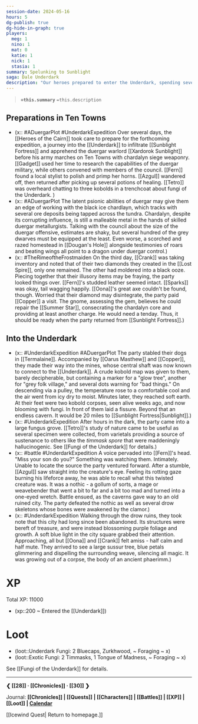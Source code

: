 ```yaml
---
session-date: 2024-05-16
hours: 5
dg-publish: true
dg-hide-in-graph: true
players:
  meg: 1
  nino: 1
  mat: 0
  katie: 1
  nick: 1
  stasia: 1
summary: Spelunking to Sunblight
saga: Dale Underdark
description: "Our heroes prepared to enter the Underdark, spending several days in Ten Towns stocking up and receiving intel on Xardorok's duergar at Sunblight Fortress. While several of their illusory items had melted into black ooze, a lone diamond remained, which they entrusted to Copper in order to recharge the Summer Star. Entering the Termalaine mines, the party set out on foot in the dank, dark, but warmer chill of the Underdark's labyrinthine caverns, which occasionally glowed with bioluminescent fungi. Stepping through an old drow ruin, the party fought off a nothic and several skeletons before arriving at a Sussur Tree, growing out of the petrified corpse of an eon old phaerimm."
---
```


> **`=this.summary`**
> `=this.description`

## Preparations in Ten Towns
- (x:: #ADuergarPlot  #UnderdarkExpedition Over several days, the [[Heroes of the Cairn]] took care to prepare for the forthcoming expedition, a journey into the [[Underdark]] to infiltrate [[Sunblight Fortress]] and apprehend the duergar warlord [[Xardorok Sunblight]] before his army marches on Ten Towns with chardalyn siege weaponry. [[Gadget]] used her time to research the capabilities of the duergar military, while others convened with members of the council. [[Fern]] found a local stylist to polish and primp her horns. [[Azgul]] wandered off, then returned after picking up several potions of healing. [[Tetro]] was overheard chatting to three kobolds in a trenchcoat about fungi of the Underdark. ) 
- (x:: #ADuergarPlot The latent psionic abilities of duergar may give them an edge of working with the black ice chardlayn, which tracks with several ore deposits being tapped across the tundra. Chardalyn, despite its corrupting influence, is still a malleable metal in the hands of skilled duergar metallurgists. Talking with the council about the size of the duergar offensive, estimates are shaky, but several hundred of the grey dwarves must be equipped at the least. Even worse, a scorched and razed homestead in [[Dougan's Hole]] alongside testimonies of roars and beating wings all point to a dragon under duergar control.)
- (x:: #TheRimeoftheFrostmaiden On the third day, [[Crank]] was taking inventory and noted that of their two diamonds they created in the [[Lost Spire]], only one remained. The other had moldered into a black ooze. Piecing together that their illusory items may be fraying, the party looked things over. [[Fern]]'s studded leather seemed intact. [[Sparks]] was okay, tail wagging happily. [[Oona]]'s great axe couldn't be found, though. Worried that their diamond may disintegrate, the party paid [[Copper]] a visit. The gnome, assessing the gem, believes he could repair the [[Summer Star]], consecrating the chardalyn core and providing at least another charge. He would need a tenday. Thus, it should be ready when the party returned from [[Sunblight Fortress]].)

## Into the Underdark
- (x:: #UnderdarkExpedition #ADuergarPlot The party stabled their dogs in [[Termalaine]]. Accompanied by [[Oarus Masthew]] and [[Copper]], they made their way into the mines, whose central shaft was now known to connect to the [[Underdark]]. A crude kobold map was given to them, barely decipherable, but containing a marker for a "glow tree", another for "grey folk village," and several dots warning for "bad things." On descending via a pulley, the temperature rose to a comfortable cool and the air went from icy dry to moist. Minutes later, they reached soft earth. At their feet were two kobold corpses, seen alive weeks ago, and now blooming with fungi. In front of them laid a fissure. Beyond that an endless cavern. It would be 20 miles to [[Sunblight Fortress|Sunblight]].)
- (x:: #UnderdarkExpedition After hours in the dark, the party came into a large fungus grove. [[Tetro]]'s study of nature came to be useful as several specimen were collected, from varietals providing a source of sustenance to others like the *timmask spore* that were maddeningly hallucinogenic. See [[Fungi of the Underdark]] for details.)
- (x:: #battle #UnderdarkExpedition A voice pervaded into [[Fern]]'s head. "Miss your son do you?" Something was watching them. Intimately. Unable to locate the source the party ventured forward. After a stumble, [[Azgul]] saw straight into the creature's eye. Feeling its rotting gaze burning his lifeforce away, he was able to recall what this twisted creature was. It was a nothic - a gollum of sorts, a mage or weavebender that went a bit to far and a bit too mad and turned into a one-eyed wretch. Battle ensued, as the caverns gave way to an old ruined city. The party defeated the nothic as well as several drow skeletons whose bones were awakened by the clamor.)
- (x:: #UnderdarkExpedition  Walking through the drow ruins, they took note that this city had long since been abandoned. Its structures were bereft of treasure, and were instead blossoming purple foliage and growth. A soft blue light in the city square grabbed their attention. Approaching, all but [[Oona]] and [[Crank]] felt amiss - half calm and half mute. They arrived to see a large sussur tree, blue petals glimmering and dispelling the surrounding weave, silencing all magic. It was growing out of a corpse, the body of an ancient phaerimm.)

# XP
Total XP: 11000
- (xp::200 ~ Entered the [[Underdark]])

# Loot
- (loot::Underdark Fungi: 2 Bluecaps, Zurkhwood, ~ Foraging ~ x)
- (loot::Exotic Fungi: 2 Timmasks, 1 Tongue of Madness, ~ Foraging ~ x)

See [[Fungi of the Underdark]] for details.

---
**❮ [[28]] · [[Chronicles]] ·  [[30]] ❯**

Journal: **[[Chronicles]] | [[Quests]] |  [[Characters]] | [[Battles]] | [[XP]] | [[Loot]] | [Calendar](https://app.fantasy-calendar.com/calendars/38f9e3f5098bac1f655a4fb4241f35eb)**

[[Icewind Quest| Return to homepage.]]